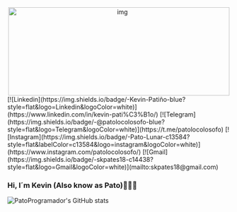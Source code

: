 <div align="center">
  <img align="center" alt="img" width="500px" height="200px" src="https://i.pinimg.com/originals/93/f8/9b/93f89b965b719a175e2ac7de6c3e8b54.gif" >
  <br />
</div>
<!-- Your badges -->
[![Linkedin](https://img.shields.io/badge/-Kevin-Patiño-blue?style=flat&logo=Linkedin&logoColor=white)](https://www.linkedin.com/in/kevin-pati%C3%B1o/)
[![Telegram](https://img.shields.io/badge/-@patolocolosofo-blue?style=flat&logo=Telegram&logoColor=white)](https://t.me/patolocolosofo)
[![Instagram](https://img.shields.io/badge/-Pato-Lunar-c13584?style=flat&labelColor=c13584&logo=instagram&logoColor=white)](https://www.instagram.com/patolocolosofo/)
[![Gmail](https://img.shields.io/badge/-skpates18-c14438?style=flat&logo=Gmail&logoColor=white)](mailto:skpates18@gmail.com)

### Hi, I´m Kevin (Also know as Pato)👋🐱‍💻
   


![PatoProgramador's GitHub stats](https://github-readme-stats.vercel.app/api?username=PatoProgramador&show_icons=true&theme=synthwave)
